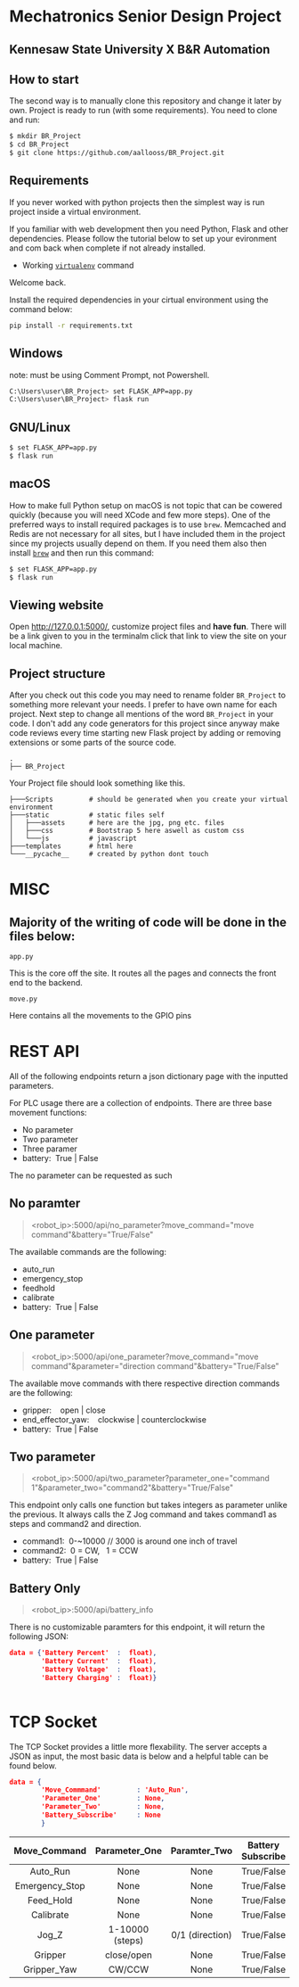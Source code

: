 # Mechatronics Senior Design Project

## Kennesaw State University X B&R Automation

## How to start

The second way is to manually clone this repository and change it later by own. Project is ready to run (with some requirements). You need to clone and run:

```sh
$ mkdir BR_Project
$ cd BR_Project
$ git clone https://github.com/aallooss/BR_Project.git
```

## Requirements

If you never worked with python projects then the simplest way is run project inside a virtual environment.

If you familiar with web development then you need Python, Flask and other dependencies.
Please follow the tutorial below to set up your evironment and com back when complete if not already installed.

- Working [`virtualenv`](https://python.land/virtual-environments/virtualenv) command

Welcome back.

Install the required dependencies in your cirtual environment using the command below:

```sh
pip install -r requirements.txt
```

## Windows

note: must be using Comment Prompt, not Powershell.

```sh
C:\Users\user\BR_Project> set FLASK_APP=app.py
C:\Users\user\BR_Project> flask run
```

## GNU/Linux

```sh
$ set FLASK_APP=app.py
$ flask run
```

## macOS

How to make full Python setup on macOS is not topic that can be cowered quickly (because you will need XCode and few more steps). One of the preferred ways to install required packages is to use `brew`. Memcached and Redis are not necessary for all sites, but I have included them in the project since my projects usually depend on them. If you need them also then install [`brew`](http://brew.sh) and then run this command:

```sh
$ set FLASK_APP=app.py
$ flask run
```

## Viewing website

Open http://127.0.0.1:5000/, customize project files and **have fun**. There will be a link given to you in the terminalm click that link to view the site on your local machine.

## Project structure

After you check out this code you may need to rename folder `BR_Project` to something more relevant your needs. I prefer to have own name for each project. Next step to change all mentions of the word `BR_Project` in your code. I don't add any code generators for this project since anyway make code reviews every time starting new Flask project by adding or removing extensions or some parts of the source code.

    .
    ├── BR_Project

Your Project file should look something like this.

    ├───Scripts         # should be generated when you create your virtual environment
    ├───static          # static files self
    │   ├───assets      # here are the jpg, png etc. files
    │   ├───css         # Bootstrap 5 here aswell as custom css
    │   └───js          # javascript
    ├───templates       # html here
    └───__pycache__     # created by python dont touch

# MISC

## Majority of the writing of code will be done in the files below:

    app.py

This is the core off the site. It routes all the pages and connects the front end to the backend.

    move.py

Here contains all the movements to the GPIO pins

# REST API

All of the following endpoints return a json dictionary page with the inputted parameters.

For PLC usage there are a collection of endpoints. There are three base movement functions:

* No parameter
* Two parameter
* Three paramer
* battery:&nbsp;&nbsp;True | False

The no parameter can be requested as such

## No paramter

> <robot_ip>:5000/api/no_parameter?move_command="move command"&battery="True/False"

The available commands are the following:

* auto_run
* emergency_stop
* feedhold
* calibrate
* battery:&nbsp;&nbsp;True | False

## One parameter

> <robot_ip>:5000/api/one_parameter?move_command="move command"&parameter="direction command"&battery="True/False"

The available move commands with there respective direction commands are the following:

* gripper: &nbsp;&nbsp; open | close
* end_effector_yaw: &nbsp;&nbsp; clockwise | counterclockwise
* battery:&nbsp;&nbsp;True | False

## Two parameter

> <robot_ip>:5000/api/two_parameter?parameter_one="command 1"&parameter_two="command2"&battery="True/False"

This endpoint only calls one function but takes integers as parameter unlike the previous. It always calls the Z Jog command and takes command1 as steps and command2 and direction.

* command1:&nbsp;&nbsp;0-~10000            // 3000 is around one inch of travel
* command2:&nbsp;&nbsp;0 = CW, &nbsp;&nbsp;1 = CCW
* battery:&nbsp;&nbsp;True | False

## Battery Only

> <robot_ip>:5000/api/battery_info

There is no customizable paramters for this endpoint, it will return the following JSON:
```json
data = {'Battery Percent'  :  float),
        'Battery Current'  :  float),
        'Battery Voltage'  :  float),
        'Battery Charging' :  float)}
   
```

# TCP Socket

The TCP Socket provides a little more flexability. The server accepts a JSON as input, the most basic data is below and a helpful table can be found below.
```json
data = {
        'Move_Commmand'         : 'Auto_Run',
        'Parameter_One'         : None,
        'Parameter_Two'         : None,
        'Battery_Subscribe'     : None
        }
```


|  Move_Command  |  Parameter_One  |  Paramter_Two  | Battery Subscribe |
| :------------: | :-------------: | :-------------: | :---------------: |
|    Auto_Run    |      None      |      None      |    True/False    |
| Emergency_Stop |      None      |      None      |    True/False    |
|   Feed_Hold   |      None      |      None      |    True/False    |
|   Calibrate   |      None      |      None      |    True/False    |
|     Jog_Z     | 1-10000 (steps) | 0/1 (direction) |    True/False    |
|    Gripper    |   close/open   |      None      |    True/False    |
|  Gripper_Yaw  |     CW/CCW     |      None      |    True/False    |
